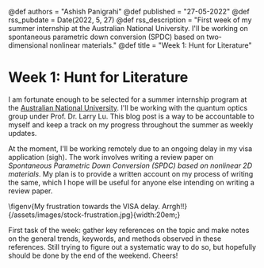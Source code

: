 @def authors = "Ashish Panigrahi"
@def published = "27-05-2022"
@def rss_pubdate = Date(2022, 5, 27)
@def rss_description = "First week of my summer internship at the Australian National University. I'll be working on spontaneous parametric down conversion (SPDC) based on two-dimensional nonlinear materials."
@def title = "Week 1: Hunt for Literature"

# Week 1: Hunt for Literature

I am fortunate enough to be selected for a summer internship program at the
[Australian National University](https://anu.edu.au). I'll be working with the
quantum optics group under Prof. Dr. Larry Lu. This blog post is a way to be
accountable to myself and keep a track on my progress throughout the summer as weekly
updates.

At the moment, I'll be working remotely due to an ongoing delay in my visa
application (sigh). The work involves writing a review paper on *Spontaneous
Parametric Down Conversion (SPDC) based on nonlinear 2D materials*. My plan is to
provide a written account on my process of writing the same, which I hope will be
useful for anyone else intending on writing a review paper.

\figenv{My frustration towards the VISA delay.
Arrgh!!}{/assets/images/stock-frustration.jpg}{width:20em;}

First task of the week: gather key references on the topic and make notes on the
general trends, keywords, and methods observed in these references. Still trying to
figure out a systematic way to do so, but hopefully should be done by the end of the
weekend. Cheers!
